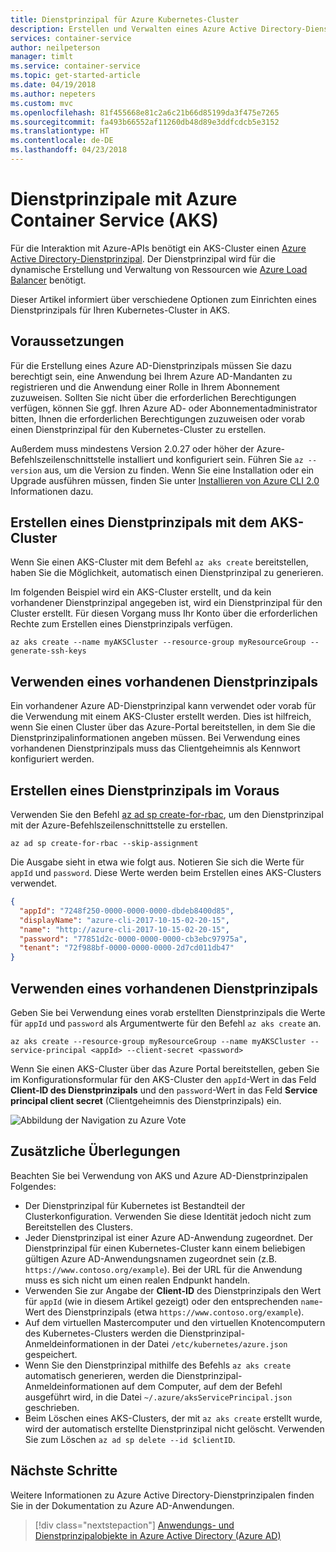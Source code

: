 ```yaml
---
title: Dienstprinzipal für Azure Kubernetes-Cluster
description: Erstellen und Verwalten eines Azure Active Directory-Dienstprinzipals für einen Kubernetes-Cluster in AKS
services: container-service
author: neilpeterson
manager: timlt
ms.service: container-service
ms.topic: get-started-article
ms.date: 04/19/2018
ms.author: nepeters
ms.custom: mvc
ms.openlocfilehash: 81f455668e81c2a6c21b66d85199da3f475e7265
ms.sourcegitcommit: fa493b66552af11260db48d89e3ddfcdcb5e3152
ms.translationtype: HT
ms.contentlocale: de-DE
ms.lasthandoff: 04/23/2018
---
```

# <a name="service-principals-with-azure-container-service-aks"></a>Dienstprinzipale mit Azure Container Service (AKS)

Für die Interaktion mit Azure-APIs benötigt ein AKS-Cluster einen [Azure Active Directory-Dienstprinzipal][aad-service-principal]. Der Dienstprinzipal wird für die dynamische Erstellung und Verwaltung von Ressourcen wie [Azure Load Balancer][azure-load-balancer-overview] benötigt.

Dieser Artikel informiert über verschiedene Optionen zum Einrichten eines Dienstprinzipals für Ihren Kubernetes-Cluster in AKS.

## <a name="before-you-begin"></a>Voraussetzungen


Für die Erstellung eines Azure AD-Dienstprinzipals müssen Sie dazu berechtigt sein, eine Anwendung bei Ihrem Azure AD-Mandanten zu registrieren und die Anwendung einer Rolle in Ihrem Abonnement zuzuweisen. Sollten Sie nicht über die erforderlichen Berechtigungen verfügen, können Sie ggf. Ihren Azure AD- oder Abonnementadministrator bitten, Ihnen die erforderlichen Berechtigungen zuzuweisen oder vorab einen Dienstprinzipal für den Kubernetes-Cluster zu erstellen.

Außerdem muss mindestens Version 2.0.27 oder höher der Azure-Befehlszeilenschnittstelle installiert und konfiguriert sein. Führen Sie `az --version` aus, um die Version zu finden. Wenn Sie eine Installation oder ein Upgrade ausführen müssen, finden Sie unter [Installieren von Azure CLI 2.0][install-azure-cli] Informationen dazu.

## <a name="create-sp-with-aks-cluster"></a>Erstellen eines Dienstprinzipals mit dem AKS-Cluster

Wenn Sie einen AKS-Cluster mit dem Befehl `az aks create` bereitstellen, haben Sie die Möglichkeit, automatisch einen Dienstprinzipal zu generieren.

Im folgenden Beispiel wird ein AKS-Cluster erstellt, und da kein vorhandener Dienstprinzipal angegeben ist, wird ein Dienstprinzipal für den Cluster erstellt. Für diesen Vorgang muss Ihr Konto über die erforderlichen Rechte zum Erstellen eines Dienstprinzipals verfügen.

```azurecli
az aks create --name myAKSCluster --resource-group myResourceGroup --generate-ssh-keys
```

## <a name="use-an-existing-sp"></a>Verwenden eines vorhandenen Dienstprinzipals

Ein vorhandener Azure AD-Dienstprinzipal kann verwendet oder vorab für die Verwendung mit einem AKS-Cluster erstellt werden. Dies ist hilfreich, wenn Sie einen Cluster über das Azure-Portal bereitstellen, in dem Sie die Dienstprinzipalinformationen angeben müssen. Bei Verwendung eines vorhandenen Dienstprinzipals muss das Clientgeheimnis als Kennwort konfiguriert werden.

## <a name="pre-create-a-new-sp"></a>Erstellen eines Dienstprinzipals im Voraus

Verwenden Sie den Befehl [az ad sp create-for-rbac][az-ad-sp-create], um den Dienstprinzipal mit der Azure-Befehlszeilenschnittstelle zu erstellen.

```azurecli
az ad sp create-for-rbac --skip-assignment
```

Die Ausgabe sieht in etwa wie folgt aus. Notieren Sie sich die Werte für `appId` und `password`. Diese Werte werden beim Erstellen eines AKS-Clusters verwendet.

```json
{
  "appId": "7248f250-0000-0000-0000-dbdeb8400d85",
  "displayName": "azure-cli-2017-10-15-02-20-15",
  "name": "http://azure-cli-2017-10-15-02-20-15",
  "password": "77851d2c-0000-0000-0000-cb3ebc97975a",
  "tenant": "72f988bf-0000-0000-0000-2d7cd011db47"
}
```

## <a name="use-an-existing-sp"></a>Verwenden eines vorhandenen Dienstprinzipals

Geben Sie bei Verwendung eines vorab erstellten Dienstprinzipals die Werte für `appId` und `password` als Argumentwerte für den Befehl `az aks create` an.

```azurecli-interactive
az aks create --resource-group myResourceGroup --name myAKSCluster --service-principal <appId> --client-secret <password>
```

Wenn Sie einen AKS-Cluster über das Azure Portal bereitstellen, geben Sie im Konfigurationsformular für den AKS-Cluster den `appId`-Wert in das Feld **Client-ID des Dienstprinzipals** und den `password`-Wert in das Feld **Service principal client secret** (Clientgeheimnis des Dienstprinzipals) ein.

![Abbildung der Navigation zu Azure Vote](media/container-service-kubernetes-service-principal/sp-portal.png)

## <a name="additional-considerations"></a>Zusätzliche Überlegungen

Beachten Sie bei Verwendung von AKS und Azure AD-Dienstprinzipalen Folgendes:

* Der Dienstprinzipal für Kubernetes ist Bestandteil der Clusterkonfiguration. Verwenden Sie diese Identität jedoch nicht zum Bereitstellen des Clusters.
* Jeder Dienstprinzipal ist einer Azure AD-Anwendung zugeordnet. Der Dienstprinzipal für einen Kubernetes-Cluster kann einem beliebigen gültigen Azure AD-Anwendungsnamen zugeordnet sein (z.B. `https://www.contoso.org/example`). Bei der URL für die Anwendung muss es sich nicht um einen realen Endpunkt handeln.
* Verwenden Sie zur Angabe der **Client-ID** des Dienstprinzipals den Wert für `appId` (wie in diesem Artikel gezeigt) oder den entsprechenden `name`-Wert des Dienstprinzipals (etwa `https://www.contoso.org/example`).
* Auf dem virtuellen Mastercomputer und den virtuellen Knotencomputern des Kubernetes-Clusters werden die Dienstprinzipal-Anmeldeinformationen in der Datei `/etc/kubernetes/azure.json` gespeichert.
* Wenn Sie den Dienstprinzipal mithilfe des Befehls `az aks create` automatisch generieren, werden die Dienstprinzipal-Anmeldeinformationen auf dem Computer, auf dem der Befehl ausgeführt wird, in die Datei `~/.azure/aksServicePrincipal.json` geschrieben.
* Beim Löschen eines AKS-Clusters, der mit `az aks create` erstellt wurde, wird der automatisch erstellte Dienstprinzipal nicht gelöscht. Verwenden Sie zum Löschen `az ad sp delete --id $clientID`.

## <a name="next-steps"></a>Nächste Schritte

Weitere Informationen zu Azure Active Directory-Dienstprinzipalen finden Sie in der Dokumentation zu Azure AD-Anwendungen.

> [!div class="nextstepaction"]
> [Anwendungs- und Dienstprinzipalobjekte in Azure Active Directory (Azure AD)][service-principal]

<!-- LINKS - internal -->
[aad-service-principal]: ../active-directory/develop/active-directory-application-objects.md
[acr-intro]: ../container-registry/container-registry-intro.md
[az-ad-sp-create]: /cli/azure/ad/sp#az_ad_sp_create_for_rbac
[azure-load-balancer-overview]: ../load-balancer/load-balancer-overview.md
[install-azure-cli]: /cli/azure/install-azure-cli
[service-principal]: ../active-directory/develop/active-directory-application-objects.md
[user-defined-routes]: ../load-balancer/load-balancer-overview.md